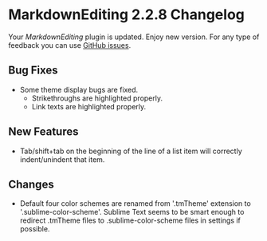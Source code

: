 # MarkdownEditing 2.2.8 Changelog

Your _MarkdownEditing_ plugin is updated. Enjoy new version. For any type of
feedback you can use [GitHub issues][issues].

## Bug Fixes

* Some theme display bugs are fixed.
    - Strikethroughs are highlighted properly.
    - Link texts are highlighted properly.

## New Features

* Tab/shift+tab on the beginning of the line of a list item will correctly indent/unindent that item.

## Changes

* Default four color schemes are renamed from '.tmTheme' extension to '.sublime-color-scheme'. Sublime Text seems to be smart enough to redirect .tmTheme files to .sublime-color-scheme files in settings if possible.

[issues]: https://github.com/SublimeText-Markdown/MarkdownEditing/issues
